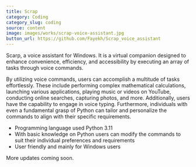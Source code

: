 ```yaml
---
title: Scrap
category: Coding
category_slug: coding
source: content
image: images/works/scrap-voice-assistant.jpg
button_url: https://github.com/Fayekh/Scrap_voice_assistant
---
```

 
Scarp, a voice assistant for Windows. It is a virtual companion designed to enhance convenience, efficiency, and accessibility by executing an array of tasks through voice commands. 

By utilizing voice commands, users can accomplish a multitude of tasks effortlessly. These include performing complex mathematical calculations, launching various applications, playing music or videos on YouTube, conducting online searches, capturing photos, and more. Additionally, users have the capability to engage in voice typing. Furthermore, individuals with even a fundamental grasp of Python can tailor and personalize the commands to align with their specific requirements.

* Programming language used Python 3.11
* With basic knowledge on Python users can modify the commands to suit their individual preferences and requirements
* User friendly and mainly for Windows users

More updates coming soon.
